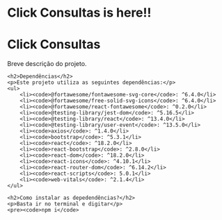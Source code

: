 # Click Consultas is here!!

<!DOCTYPE html>
<html>

<head>
    <title>Click Consultas</title>
</head>

<body>
    <h1>Click Consultas</h1>
    <p>Breve descrição do projeto.</p>

    <h2>Dependências</h2>
    <p>Este projeto utiliza as seguintes dependências:</p>
    <ul>
        <li><code>@fortawesome/fontawesome-svg-core</code>: ^6.4.0</li>
        <li><code>@fortawesome/free-solid-svg-icons</code>: ^6.4.0</li>
        <li><code>@fortawesome/react-fontawesome</code>: ^0.2.0</li>
        <li><code>@testing-library/jest-dom</code>: ^5.16.5</li>
        <li><code>@testing-library/react</code>: ^13.4.0</li>
        <li><code>@testing-library/user-event</code>: ^13.5.0</li>
        <li><code>axios</code>: ^1.4.0</li>
        <li><code>bootstrap</code>: ^5.3.1</li>
        <li><code>react</code>: ^18.2.0</li>
        <li><code>react-bootstrap</code>: ^2.8.0</li>
        <li><code>react-dom</code>: ^18.2.0</li>
        <li><code>react-icons</code>: ^4.10.1</li>
        <li><code>react-router-dom</code>: ^6.14.2</li>
        <li><code>react-scripts</code>: 5.0.1</li>
        <li><code>web-vitals</code>: ^2.1.4</li>
    </ul>

    <h2>Como instalar as depedendências?</h2>
    <p>Basta ir no terminal e digitar</p>
    <pre><code>npm i</code>

</body>

</html>
